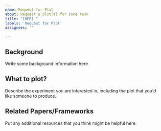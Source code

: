 ```yaml
---
name: Request for Plot
about: Request a plot(s) for some task
title: "[RFP] "
labels: 'Request for Plot'
assignees: ''

---
```


## Background

Write some background information here

## What to plot?

Describe the experiment you are interested in, including the plot that you'd like someone to produce.

## Related Papers/Frameworks

Put any additional resources that you think might be helpful here.
